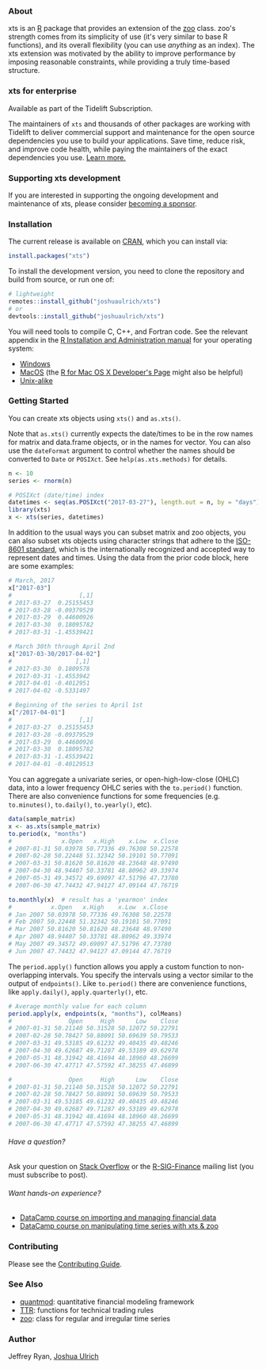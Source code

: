 ### About

xts is an [R](https://www.r-project.org) package that provides an extension of
the [zoo](https://CRAN.R-project.org/package=zoo) class.  zoo's strength comes
from its simplicity of use (it's very similar to base R functions), and its
overall flexibility (you can use *anything* as an index).  The xts extension
was motivated by the ability to improve performance by imposing reasonable
constraints, while providing a truly time-based structure.

### xts for enterprise

Available as part of the Tidelift Subscription.

The maintainers of `xts` and thousands of other packages are working with Tidelift to deliver commercial support and maintenance for the open source dependencies you use to build your applications. Save time, reduce risk, and improve code health, while paying the maintainers of the exact dependencies you use. [Learn more.](https://tidelift.com/subscription/pkg/cran-xts?utm_source=cran-xts&utm_medium=referral&utm_campaign=enterprise&utm_term=repo)

### Supporting xts development

If you are interested in supporting the ongoing development and maintenance of xts, please consider [becoming a sponsor](https://github.com/sponsors/joshuaulrich).

### Installation

The current release is available on [CRAN](https://CRAN.R-project.org/package=xts),
which you can install via:

```r
install.packages("xts")
```

To install the development version, you need to clone the repository and build
from source, or run one of:

```r
# lightweight
remotes::install_github("joshuaulrich/xts")
# or
devtools::install_github("joshuaulrich/xts")
```

You will need tools to compile C, C++, and Fortran code. See the relevant
appendix in the [R Installation and Administration manual](https://cran.r-project.org/doc/manuals/r-release/R-admin.html)
for your operating system:

- [Windows](https://cran.r-project.org/doc/manuals/r-release/R-admin.html#The-Windows-toolset)
- [MacOS](https://cran.r-project.org/doc/manuals/r-release/R-admin.html#macOS) (the [R for Mac OS X Developer's Page](https://r.research.att.com/) might also be helpful)
- [Unix-alike](https://cran.r-project.org/doc/manuals/r-release/R-admin.html#Essential-and-useful-other-programs-under-a-Unix_002dalike)

### Getting Started

You can create xts objects using `xts()` and `as.xts()`.

Note that `as.xts()` currently expects the date/times to be in the row names
for matrix and data.frame objects, or in the names for vector. You can also
use the `dateFormat` argument to control whether the names should be converted
to `Date` or `POSIXct`. See `help(as.xts.methods)` for details.

```r
n <- 10
series <- rnorm(n)

# POSIXct (date/time) index
datetimes <- seq(as.POSIXct("2017-03-27"), length.out = n, by = "days")
library(xts)
x <- xts(series, datetimes)
```

In addition to the usual ways you can subset matrix and zoo objects, you can
also subset xts objects using character strings that adhere to the
[ISO-8601 standard](https://en.wikipedia.org/wiki/ISO_8601), which is the
internationally recognized and accepted way to represent dates and times.
Using the data from the prior code block, here are some examples:

```r
# March, 2017
x["2017-03"]
#                   [,1]
# 2017-03-27  0.25155453
# 2017-03-28 -0.09379529
# 2017-03-29  0.44600926
# 2017-03-30  0.18095782
# 2017-03-31 -1.45539421

# March 30th through April 2nd
x["2017-03-30/2017-04-02"]
#                  [,1]
# 2017-03-30  0.1809578
# 2017-03-31 -1.4553942
# 2017-04-01 -0.4012951
# 2017-04-02 -0.5331497

# Beginning of the series to April 1st
x["/2017-04-01"]
#                   [,1]
# 2017-03-27  0.25155453
# 2017-03-28 -0.09379529
# 2017-03-29  0.44600926
# 2017-03-30  0.18095782
# 2017-03-31 -1.45539421
# 2017-04-01 -0.40129513
```

You can aggregate a univariate series, or open-high-low-close (OHLC) data, into
a lower frequency OHLC series with the `to.period()` function. There are also
convenience functions for some frequencies (e.g. `to.minutes()`, `to.daily()`,
`to.yearly()`, etc).

```r
data(sample_matrix)
x <- as.xts(sample_matrix)
to.period(x, "months")
#              x.Open   x.High    x.Low  x.Close
# 2007-01-31 50.03978 50.77336 49.76308 50.22578
# 2007-02-28 50.22448 51.32342 50.19101 50.77091
# 2007-03-31 50.81620 50.81620 48.23648 48.97490
# 2007-04-30 48.94407 50.33781 48.80962 49.33974
# 2007-05-31 49.34572 49.69097 47.51796 47.73780
# 2007-06-30 47.74432 47.94127 47.09144 47.76719

to.monthly(x)  # result has a 'yearmon' index
#           x.Open   x.High    x.Low  x.Close
# Jan 2007 50.03978 50.77336 49.76308 50.22578
# Feb 2007 50.22448 51.32342 50.19101 50.77091
# Mar 2007 50.81620 50.81620 48.23648 48.97490
# Apr 2007 48.94407 50.33781 48.80962 49.33974
# May 2007 49.34572 49.69097 47.51796 47.73780
# Jun 2007 47.74432 47.94127 47.09144 47.76719
```

The `period.apply()` function allows you apply a custom function to non-
overlapping intervals. You specify the intervals using a vector similar to the
output of `endpoints()`. Like `to.period()` there are convenience functions,
like `apply.daily()`, `apply.quarterly()`, etc.

```r
# Average monthly value for each column
period.apply(x, endpoints(x, "months"), colMeans)
#                Open     High      Low    Close
# 2007-01-31 50.21140 50.31528 50.12072 50.22791
# 2007-02-28 50.78427 50.88091 50.69639 50.79533
# 2007-03-31 49.53185 49.61232 49.40435 49.48246
# 2007-04-30 49.62687 49.71287 49.53189 49.62978
# 2007-05-31 48.31942 48.41694 48.18960 48.26699
# 2007-06-30 47.47717 47.57592 47.38255 47.46899

#                Open     High      Low    Close
# 2007-01-31 50.21140 50.31528 50.12072 50.22791
# 2007-02-28 50.78427 50.88091 50.69639 50.79533
# 2007-03-31 49.53185 49.61232 49.40435 49.48246
# 2007-04-30 49.62687 49.71287 49.53189 49.62978
# 2007-05-31 48.31942 48.41694 48.18960 48.26699
# 2007-06-30 47.47717 47.57592 47.38255 47.46899
```

###### Have a question?

Ask your question on [Stack Overflow](http://stackoverflow.com/questions/tagged/r)
or the [R-SIG-Finance](https://stat.ethz.ch/mailman/listinfo/r-sig-finance)
mailing list (you must subscribe to post).

###### Want hands-on experience?

- [DataCamp course on importing and managing financial data](https://www.datacamp.com/courses/importing-and-managing-financial-data-in-r)
- [DataCamp course on manipulating time series with xts & zoo](https://www.datacamp.com/courses/manipulating-time-series-data-in-r-with-xts-zoo)

### Contributing

Please see the [Contributing Guide](https://github.com/joshuaulrich/xts/wiki/Contributing-Guide).

### See Also

- [quantmod](https://CRAN.R-project.org/package=quantmod): quantitative financial modeling framework
- [TTR](https://CRAN.R-project.org/package=TTR): functions for technical trading
rules
- [zoo](https://CRAN.R-project.org/package=zoo): class for regular and irregular time series

### Author

Jeffrey Ryan, [Joshua Ulrich](https://about.me/joshuaulrich)

